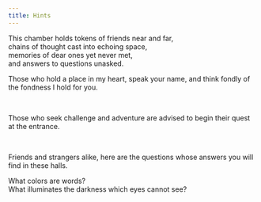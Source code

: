 ```yaml
---
title: Hints
---
```


This chamber holds tokens of friends near and far,<br/>
chains of thought cast into echoing space,<br/>
memories of dear ones yet never met,<br/>
and answers to questions unasked.

Those who hold a place in my heart, speak your name, and think fondly of the fondness I hold for you.

<br/>

Those who seek challenge and adventure are advised to begin their quest at the entrance.

<br/>

Friends and strangers alike, here are the questions whose answers you will find in these halls.

What colors are words?<br/>
What illuminates the darkness which eyes cannot see?